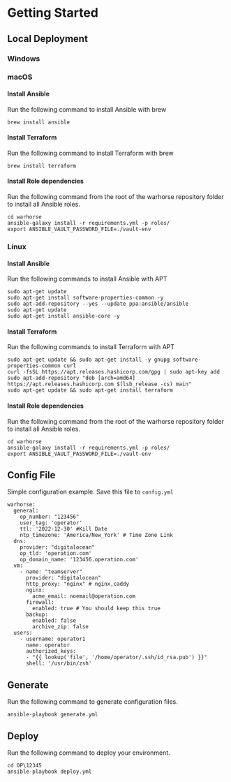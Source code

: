 # Getting Started

## Local Deployment

### Windows


### macOS
#### Install Ansible
Run the following command to install Ansible with brew
``` 
brew install ansible
```
#### Install Terraform
Run the following command to install Terraform with brew
``` 
brew install terraform
```
#### Install Role dependencies
Run the following command from the root of the warhorse repository folder to install all Ansible roles.
``` 
cd warhorse
ansible-galaxy install -r requirements.yml -p roles/
export ANSIBLE_VAULT_PASSWORD_FILE=./vault-env
```
### Linux
#### Install Ansible
Run the following commands to install Ansible with APT
``` 
sudo apt-get update
sudo apt-get install software-properties-common -y
sudo apt-add-repository --yes --update ppa:ansible/ansible
sudo apt-get update
sudo apt-get install ansible-core -y
```
#### Install Terraform
Run the following commands to install Terraform with APT
``` 
sudo apt-get update && sudo apt-get install -y gnupg software-properties-common curl
curl -fsSL https://apt.releases.hashicorp.com/gpg | sudo apt-key add 
sudo apt-add-repository "deb [arch=amd64] https://apt.releases.hashicorp.com $(lsb_release -cs) main"
sudo apt-get update && sudo apt-get install terraform
```
#### Install Role dependencies
Run the following command from the root of the warhorse repository folder to install all Ansible roles.
``` 
cd warhorse
ansible-galaxy install -r requirements.yml -p roles/
export ANSIBLE_VAULT_PASSWORD_FILE=./vault-env
```
## Config File

Simple configuration example. Save this file to `config.yml`

```
warhorse:
  general:
    op_number: "123456"
    user_tag: 'operator'
    ttl: '2022-12-30' #Kill Date
    ntp_timezone: 'America/New_York' # Time Zone Link
  dns:
    provider: "digitalocean"
    op_tld: 'operation.com'
    op_domain_name: '123456.operation.com'
  vm:
    - name: "teamserver"
      provider: "digitalocean"
      http_proxy: "nginx" # nginx,caddy
      nginx:
        acme_email: noemail@operation.com
      firewall: 
        enabled: true # You should keep this true
      backup: 
        enabled: false
        archive_zip: false
  users:
    - username: operator1
      name: operator
      authorized_keys:
      - "{{ lookup('file', '/home/operator/.ssh/id_rsa.pub') }}"
      shell: '/usr/bin/zsh'
```

## Generate
Run the following command to generate configuration files.
``` 
ansible-playbook generate.yml
```

## Deploy
Run the following command to deploy your environment.
``` 
cd OP\12345
ansible-playbook deploy.yml
```